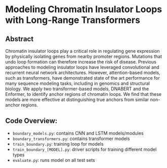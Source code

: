 # Modeling Chromatin Insulator Loops with Long-Range Transformers

## Abstract
Chromatin insulator loops play a critical role in regulating gene expression by
physically isolating genes from nearby promoter regions. Mutations that undo
loop formation can therefore increase the risk of disease. Previous approaches
to modeling insulator loops have leveraged convolutional and recurrent neural
network architectures. However, attention-based models, such as transformers,
have demonstrated state of the art performance for many sequence modeling tasks,
including in genomics and structural biology. We apply two transformer-based
models, DNABERT and the Enformer, to identify anchor regions of chromatin
loops. We find that these models are more effective at distinguishing true anchors
from similar non-anchor regions.

## Code Overview:
- `boundary_models.py`: contains CNN and LSTM models/modules
- `boundary_transformers.py`: contains transformer models
- `train_boundary.py`: training loop for models
- `train_boundary_[MODEL].py`: driver scripts for training different model types
- `evaluate.py`: runs model on all test sets